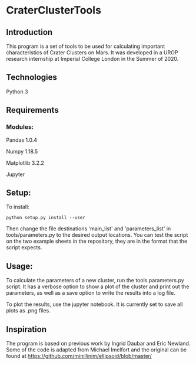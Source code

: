 # CraterClusterTools

## Introduction
This program is a set of tools to be used for calculating important characteristics of Crater Clusters on Mars. It was developed in a UROP research internship at Imperial College London in the Summer of 2020.

## Technologies
Python 3

## Requirements
### Modules:
Pandas 1.0.4

Numpy 1.18.5

Matplotlib 3.2.2

Jupyter

## Setup:
To install:
```
python setup.py install --user
```
Then change the file destinations 'main_list' and 'parameters_list' in tools/parameters.py to the desired output locations.
You can test the script on the two example sheets in the repository, they are in the format that the script expects.

## Usage:
To calculate the parameters of a new cluster, run the tools.parameters.py script. It has a verbose option to show a plot of the cluster and print out the parameters, as well as a save option to write the results into a log file.

To plot the results, use the jupyter notebook. It is currently set to save all plots as .png files.

## Inspiration
The program is based on previous work by Ingrid Daubar and Eric Newland.
Some of the code is adapted from Michael Imelfort and the original can be found at https://github.com/minillinim/ellipsoid/blob/master/
